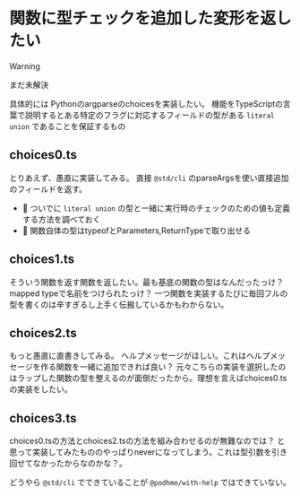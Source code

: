 # 関数に型チェックを追加した変形を返したい

>[!WARNING]
>まだ未解決

具体的には Pythonのargparseのchoicesを実装したい。
機能をTypeScriptの言葉で説明するとある特定のフラグに対応するフィールドの型がある `literal union` であることを保証するもの

## choices0.ts

とりあえず、愚直に実装してみる。
直接 `@std/cli` のparseArgsを使い直接追加のフィールドを返す。

- 📝 ついでに `literal union` の型と一緒に実行時のチェックのための値も定義する方法を調べておく
- 📝 関数自体の型はtypeofとParameters,ReturnTypeで取り出せる

## choices1.ts

そういう関数を返す関数を返したい。最も基底の関数の型はなんだったっけ？ mapped typeで名前をつけられたっけ？
一つ関数を実装するたびに毎回フルの型を書くのは辛すぎるし上手く伝搬しているかもわからない。

## choices2.ts

もっと愚直に直書きしてみる。
ヘルプメッセージがほしい。これはヘルプメッセージを作る関数を一緒に追加できれば良い？
元々こちらの実装を選択したのはラップした関数の型を整えるのが面倒だったから。理想を言えばchoices0.tsの実装をしたい。

## choices3.ts

choices0.tsの方法とchoices2.tsの方法を組み合わせるのが無難なのでは？
と思って実装してみたもののやっぱりneverになってしまう。これは型引数を引き回せてなかったからなのかな？。

どうやら `@std/cli` でできていることが `@podhmo/with-help` ではできていない。